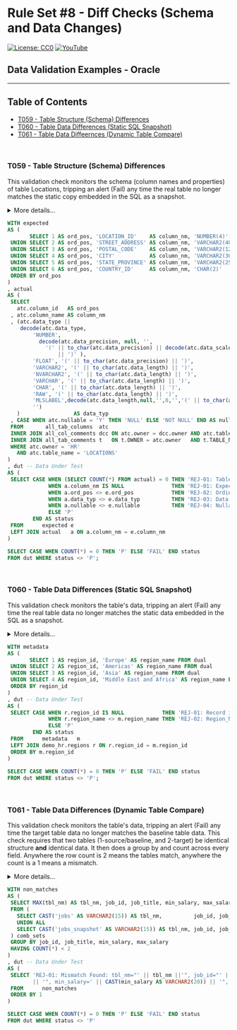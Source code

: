 # Rule Set #8 - Diff Checks (Schema and Data Changes)
[![License: CC0](https://img.shields.io/badge/License-CC0-red)](LICENSE "Creative Commons Zero License by DataResearchLabs (effectively = Public Domain")
[![YouTube](https://img.shields.io/badge/YouTube-DataResearchLabs-brightgreen)](http://www.DataResearchLabs.com)
## Data Validation Examples - Oracle

---

## Table of Contents
 - <a href="#t059">T059 - Table Structure (Schema) Differences</a>
 - <a href="#t060">T060 - Table Data Differences (Static SQL Snapshot)</a>
 - <a href="#t061">T061 - Table Data Diffeernces (Dynamic Table Compare)</a>
<br>


<a id="t059" class="anchor" href="#t059" aria-hidden="true"> </a>
### T059 - Table Structure (Schema) Differences
This validation check monitors the schema (column names and properties) of table Locations, tripping an alert (Fail) any time the real table no longer matches the static copy embedded in the SQL as a snapshot.

<details><summary>More details...</summary>
 
* The first common table expression (CTE) or subquery is named "expected".  It is a static snapshot of what the locaton table's schema should look like, including the ordinal position, the column name, the data type, and whether the column is nullable.  To re-factor the SQL below, this is the only section that you'd heavily edit.
* The second CTR or subquery is named "actual".  It is a dynamic snapshot of the location table's current structure based on Oracle system tables.  It derives a compact data type with length, scale, and precision appended.  The only minor re-factoring of this CTE you'd need ni order to re-use this on your projects would be the owner and table names in the WHERE clause; everything else should remain unchanged.
* The third CTR or subquery is named "dut", short for data under test.  This is where the business logic is applied to derive rejection codes (eg: table does not exist, or expected column is missing or has a property that changed).
* Finally, the simple SELECT at the bottom returns "P" for pass if there are no differences (rejections) found, or "FAIL" if there were.
</details>
 
 ```sql
WITH expected 
AS (
        SELECT 1 AS ord_pos, 'LOCATION_ID'    AS column_nm, 'NUMBER(4)'    AS data_typ, 'NOT NULL' AS nullable FROM dual
  UNION SELECT 2 AS ord_pos, 'STREET_ADDRESS' AS column_nm, 'VARCHAR2(40)' AS data_typ, 'NULL' AS nullable FROM dual
  UNION SELECT 3 AS ord_pos, 'POSTAL_CODE'    AS column_nm, 'VARCHAR2(12)' AS data_typ, 'NULL' AS nullable FROM dual
  UNION SELECT 4 AS ord_pos, 'CITY'           AS column_nm, 'VARCHAR2(30)' AS data_typ, 'NOT NULL' AS nullable FROM dual
  UNION SELECT 5 AS ord_pos, 'STATE_PROVINCE' AS column_nm, 'VARCHAR2(25)' AS data_typ, 'NULL' AS nullable FROM dual
  UNION SELECT 6 AS ord_pos, 'COUNTRY_ID'     AS column_nm, 'CHAR(2)'      AS data_typ, 'NULL' AS nullable FROM dual
  ORDER BY ord_pos
)
, actual
AS (
  SELECT
    atc.column_id   AS ord_pos
  , atc.column_name AS column_nm 
  , (atc.data_type ||
     decode(atc.data_type,
    	 'NUMBER',
    	   decode(atc.data_precision, null, '',
    	     '(' || to_char(atc.data_precision) || decode(atc.data_scale,null,'',0,'',',' || to_char(atc.data_scale) )
    	         || ')' ),
    	 'FLOAT', '(' || to_char(atc.data_precision) || ')',
    	 'VARCHAR2', '(' || to_char(atc.data_length) || ')',
    	 'NVARCHAR2', '(' || to_char(atc.data_length) || ')',
    	 'VARCHAR', '(' || to_char(atc.data_length) || ')',
    	 'CHAR', '(' || to_char(atc.data_length) || ')',
    	 'RAW', '(' || to_char(atc.data_length) || ')',
    	 'MLSLABEL',decode(atc.data_length,null,'',0,'','(' || to_char(atc.data_length) || ')'),
    	 '')
    )                 AS data_typ
  , CASE WHEN atc.nullable = 'Y' THEN 'NULL' ELSE 'NOT NULL' END AS nullable
  FROM       all_tab_columns  atc
  INNER JOIN all_col_comments dcc ON atc.owner = dcc.owner AND atc.table_name = dcc.table_name AND atc.column_name = dcc.column_name
  INNER JOIN all_tab_comments t   ON t.OWNER = atc.owner   AND t.TABLE_NAME = atc.table_name
  WHERE atc.owner = 'HR'
    AND atc.table_name = 'LOCATIONS'
)
, dut -- Data Under Test 
AS (
  SELECT CASE WHEN (SELECT COUNT(*) FROM actual) = 0 THEN 'REJ-01: Table [locations] does not exist (may be case sensistive name)|exp=exists|act=notExist' 
              WHEN a.column_nm IS NULL               THEN 'REJ-01: Expected column is missing from actual schema (may be case sensitive name)|exp=' || e.column_nm || '|act=IsMissing' 
              WHEN a.ord_pos <> e.ord_pos            THEN 'REJ-02: Ordinal Positions at field ' || e.column_nm || ' do not match|exp=' || CAST(e.ord_pos AS VARCHAR2(3)) || '|act=' || CAST(a.ord_pos AS VARCHAR2(3))
              WHEN a.data_typ <> e.data_typ          THEN 'REJ-03: Data Types at field ' || e.column_nm || ' do not match|exp=' || e.data_typ || '|act=' || a.data_typ 
              WHEN a.nullable <> e.nullable          THEN 'REJ-04: Nullable settings at field ' || e.column_nm || ' do not match|exp=' || e.nullable || '|act=' || a.nullable 
              ELSE 'P'
         END AS status
  FROM      expected e 
  LEFT JOIN actual   a ON a.column_nm = e.column_nm
)

SELECT CASE WHEN COUNT(*) = 0 THEN 'P' ELSE 'FAIL' END status
FROM dut WHERE status <> 'P';
 ```
<br>


<a id="t060" class="anchor" href="#t060" aria-hidden="true"> </a>
### T060 - Table Data Differences (Static SQL Snapshot)
This validation check monitors the table's data, tripping an alert (Fail) any time the real table data no longer matches the static data embedded in the SQL as a snapshot.

<details><summary>More details...</summary>
 
* The first common table expression (CTE) or subquery is named "metadata".  It is a static snapshot of what the region table's expected data should contains.  To re-use this for your purposes, you'd heavily change this SQL around to match the columns and values and rows of data you want to validate.
* The second CTR or subquery is named "dut", short for data under test.  It dynamically compares the static data content (expected) above against the actual regions table data using a left join to spot missing rows, and comparing all field values (there's only one, region_name) one by one.  Any differences found will be tagged with its own rejection code (eg: REJ-02: Region Name does not match).  The expected and actual values are also listed in the inner query results.
* Finally, the simple SELECT at the bottom returns "P" for pass if there are no differences found, or "FAIL" if there were.
</details>
 
 ```sql
WITH metadata 
AS (
        SELECT 1 AS region_id, 'Europe' AS region_name FROM dual
  UNION SELECT 2 AS region_id, 'Americas' AS region_name FROM dual
  UNION SELECT 3 AS region_id, 'Asia' AS region_name FROM dual
  UNION SELECT 4 AS region_id, 'Middle East and Africa' AS region_name FROM dual
  ORDER BY region_id
)
, dut -- Data Under Test 
AS (
  SELECT CASE WHEN r.region_id IS NULL            THEN 'REJ-01: Record is missing from metadata|exp=NotMissing|act=' || m.region_id || ' is missing' 
              WHEN r.region_name <> m.region_name THEN 'REJ-02: Region_Name does not match|exp=' || m.region_name || '|act=' || r.region_name 
              ELSE 'P'
         END AS status
  FROM      metadata   m 
  LEFT JOIN demo_hr.regions r ON r.region_id = m.region_id
  ORDER BY m.region_id
)
    
SELECT CASE WHEN COUNT(*) = 0 THEN 'P' ELSE 'FAIL' END status
FROM dut WHERE status <> 'P';
 ```
<br>


<a id="t061" class="anchor" href="#t061" aria-hidden="true"> </a>
### T061 - Table Data Differences (Dynamic Table Compare)
This validation check monitors the table's data, tripping an alert (Fail) any time the target table data no longer matches the baseline table data.  This check requires that two tables (1-source/baseline, and 2-target) be identical structure **and** identical data.  It then does a group by and count across every field.  Anywhere the row count is 2 means the tables match, anywhere the count is a 1 means a mismatch.

<details><summary>More details...</summary>
 
* The first common table expression (CTE) or subquery is named "non_matches".  It is does most of the heavy lifting.  This is where the target table 'jobs' and the baseline table 'jobs_snapshot' are grouped by all fields (except the tbl_nm which must be different).  Where the COUNT(*) is less than two after grouping fields and UNION ALL to combine the two sets, that is where the differences exist.
* The second CTR or subquery is named "dut", short for data under test.  It formats the output so differences are easy to spot (a concatenated string with column names and values.
* Finally, the simple SELECT at the bottom returns "P" for pass if there are no differences found, or "FAIL" if there were.
</details>
 
 ```sql
WITH non_matches
AS (
  SELECT MAX(tbl_nm) AS tbl_nm, job_id, job_title, min_salary, max_salary, COUNT(*) AS match_count_found
  FROM (
    SELECT CAST('jobs' AS VARCHAR2(15)) AS tbl_nm,          job_id, job_title, min_salary, max_salary FROM demo_hr.JOBS  
    UNION ALL 
    SELECT CAST('jobs_snapshot' AS VARCHAR2(15)) AS tbl_nm, job_id, job_title, min_salary, max_salary FROM demo_hr.JOBS_SNAPSHOT 
  ) comb_sets 
  GROUP BY job_id, job_title, min_salary, max_salary
  HAVING COUNT(*) < 2
)
, dut -- Data Under Test 
AS (
  SELECT 'REJ-01: Mismatch Found: tbl_nm="' || tbl_nm ||'", job_id="' || job_id || '", job_title="' || job_title 
         || '", min_salary=' || CAST(min_salary AS VARCHAR2(20)) || '", max_salary=' || CAST(max_salary AS VARCHAR2(20)) AS status
  FROM      non_matches  
  ORDER BY 1
)

SELECT CASE WHEN COUNT(*) = 0 THEN 'P' ELSE 'FAIL' END status
FROM dut WHERE status <> 'P'
 ```
<br>
